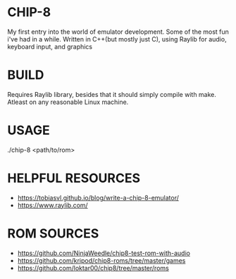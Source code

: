 # CHIP-8
My first entry into the world of emulator development. Some of the most fun
i've had in a while. Written in C++(but mostly just C), using Raylib for audio,
keyboard input, and graphics

# BUILD
Requires Raylib library, besides that it should simply compile with make.
Atleast on any reasonable Linux machine.

# USAGE
./chip-8 <path/to/rom>

# HELPFUL RESOURCES
- https://tobiasvl.github.io/blog/write-a-chip-8-emulator/
- https://www.raylib.com/
# ROM SOURCES
- https://github.com/NinjaWeedle/chip8-test-rom-with-audio
- https://github.com/kripod/chip8-roms/tree/master/games
- https://github.com/loktar00/chip8/tree/master/roms

